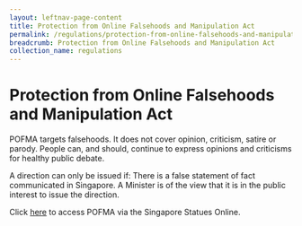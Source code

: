 ```yaml
---
layout: leftnav-page-content
title: Protection from Online Falsehoods and Manipulation Act
permalink: /regulations/protection-from-online-falsehoods-and-manipulation-act/
breadcrumb: Protection from Online Falsehoods and Manipulation Act
collection_name: regulations
---
```


# Protection from Online Falsehoods and Manipulation Act

POFMA targets falsehoods. It does not cover opinion, criticism, satire or parody. People can, and should, continue to express opinions and criticisms for healthy public debate.

A direction can only be issued if: 
There is a false statement of fact communicated in Singapore.
A Minister is of the view that it is in the public interest to issue the direction.

Click [here](/file/to/pofma/via/singapore/statues/online) to access POFMA via the Singapore Statues Online. 